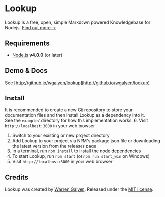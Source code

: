 Lookup
======

Lookup is a free, open, simple Markdown powered Knowledgebase for Nodejs. [Find out more &rarr;](http://github.io/wgalyen/lookup/what-is-lookup)

Requirements
------------

* [Node.js](http://nodejs.org) **v4.0.0** (or later)

Demo & Docs
-----------

See [http://github.io/wgalyen/lookup](http://github.io/wgalyen/lookup)

Install
-----------

It is recommended to create a new Git repository to store your documentation files and then install Lookup as a dependency into it.  
See the `example/` directory for how this implementation works.
6. Visit `http://localhost:3000` in your web browser

1. Switch to your existing or new project directory
2. Add Lookup to your project via NPM's package.json file or downloading the latest version from the [releases page](https://github.com/wgalyen/Lookup/releases)
3. In a terminal, run `npm install` to install the node dependencies
4. To start Lookup, run `npm start` (or `npm run start_win` on Windows)
5. Visit `http://localhost:3000` in your web browser

Credits
-------

Lookup was created by [Warren Galyen](http://mechanikadesign.com).
Released under the [MIT license](https://raw.githubusercontent.com/wgalyen/Lookup/master/LICENSE).
